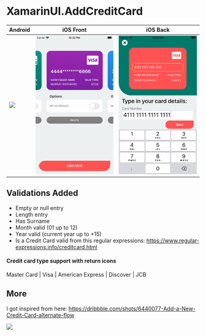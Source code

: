 # XamarinUI.AddCreditCard

Android | iOS Front | iOS Back
------------ | ------------- | ------------------
<img width="250" src="https://raw.githubusercontent.com/alexandresanlim/XamarinUI.AddCreditCard/master/XamarinUI.AddCreditCard/XamarinUI.AddCreditCard/src/screenshot/android.gif"/>| <img width="250" src="https://raw.githubusercontent.com/alexandresanlim/XamarinUI.AddCreditCard/master/XamarinUI.AddCreditCard/XamarinUI.AddCreditCard/src/screenshot/iosfront.png"/> | <img width="250" src="https://raw.githubusercontent.com/alexandresanlim/XamarinUI.AddCreditCard/master/XamarinUI.AddCreditCard/XamarinUI.AddCreditCard/src/screenshot/iosback.png"/>

## Validations Added
- Empty or null entry
- Length entry
- Has Surname
- Month valid (01 up to 12)
- Year valid (current year up to +15)
- Is a Credit Card valid from this regular expressions: https://www.regular-expressions.info/creditcard.html

#### Credit card type support with return icons
Master Card | Visa | American Express | Discover | JCB

## More
I got inspired from here:
https://dribbble.com/shots/6440077-Add-a-New-Credit-Card-alternate-flow

<a href="https://snppts.dev/" target="_blank"><img src="https://camo.githubusercontent.com/b72b502eb8f3df149f75f8a72f7d0f9f35728827/68747470733a2f2f7777772e736e707074732e6465762f696d672f736e707074732d62616467652e6a7067" /></a>
